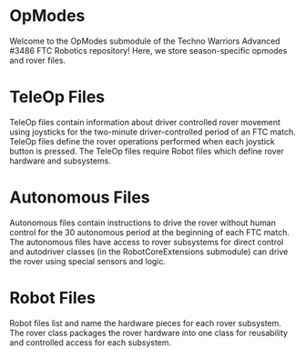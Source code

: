 # OpModes
Welcome to the OpModes submodule of the Techno Warriors Advanced #3486 FTC Robotics repository! Here, we store season-specific opmodes and rover files.
# TeleOp Files
TeleOp files contain information about driver controlled rover movement using joysticks for the two-minute driver-controlled period of an FTC match. TeleOp files define the rover operations performed when each joystick button is pressed. The TeleOp files require Robot files which define rover hardware and subsystems.
# Autonomous Files
Autonomous files contain instructions to drive the rover without human control for the 30 autonomous period at the beginning of each FTC match. The autonomous files have access to rover subsystems for direct control and autodriver classes (in the RobotCoreExtensions submodule) can drive the rover using special sensors and logic.
# Robot Files
Robot files list and name the hardware pieces for each rover subsystem. The rover class packages the rover hardware into one class for reusability and controlled access for each subsystem.
